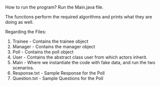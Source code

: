 How to run the program?
Run the Main.java file. 

The functions perform the required algorithms and prints what they are doing as well.

Regarding the Files:
1. Trainee - Contains the trainee object
2. Manager - Contains the manager object
3. Poll - Contains the poll object
4. User - Contains the abstract class user from which actors inherit.
5. Main - Where we instantiate the code with fake data, and run the two scenarios.
6. Response.txt - Sample Response for the Poll
7. Question.txt - Sample Questions for the Poll
